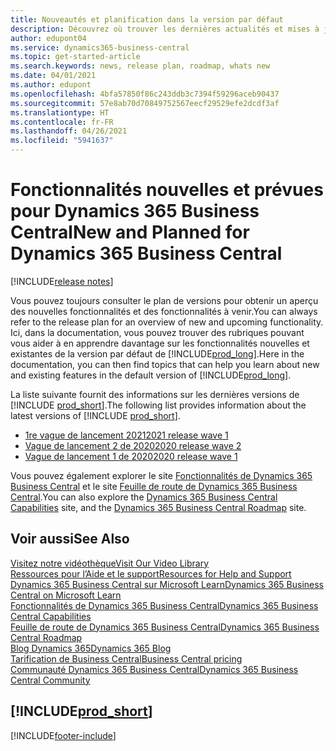 ```yaml
---
title: Nouveautés et planification dans la version par défaut
description: Découvrez où trouver les dernières actualités et mises à jour de la version par défaut de Business Central.
author: edupont04
ms.service: dynamics365-business-central
ms.topic: get-started-article
ms.search.keywords: news, release plan, roadmap, whats new
ms.date: 04/01/2021
ms.author: edupont
ms.openlocfilehash: 4bfa57850f86c243ddb3c7394f59296aceb90437
ms.sourcegitcommit: 57e8ab70d70849752567eecf29529efe2dcdf3af
ms.translationtype: HT
ms.contentlocale: fr-FR
ms.lasthandoff: 04/26/2021
ms.locfileid: "5941637"
---
```

# <a name="new-and-planned-for-dynamics-365-business-central"></a><span data-ttu-id="d7c30-103">Fonctionnalités nouvelles et prévues pour Dynamics 365 Business Central</span><span class="sxs-lookup"><span data-stu-id="d7c30-103">New and Planned for Dynamics 365 Business Central</span></span>

[!INCLUDE[release notes](includes/release-notes.md)]

<span data-ttu-id="d7c30-104">Vous pouvez toujours consulter le plan de versions pour obtenir un aperçu des nouvelles fonctionnalités et des fonctionnalités à venir.</span><span class="sxs-lookup"><span data-stu-id="d7c30-104">You can always refer to the release plan for an overview of new and upcoming functionality.</span></span> <span data-ttu-id="d7c30-105">Ici, dans la documentation, vous pouvez trouver des rubriques pouvant vous aider à en apprendre davantage sur les fonctionnalités nouvelles et existantes de la version par défaut de [!INCLUDE[prod_long](includes/prod_long.md)].</span><span class="sxs-lookup"><span data-stu-id="d7c30-105">Here in the documentation, you can then find topics that can help you learn about new and existing features in the default version of [!INCLUDE[prod_long](includes/prod_long.md)].</span></span>  

<span data-ttu-id="d7c30-106">La liste suivante fournit des informations sur les dernières versions de [!INCLUDE [prod_short](includes/prod_short.md)].</span><span class="sxs-lookup"><span data-stu-id="d7c30-106">The following list provides information about the latest versions of [!INCLUDE [prod_short](includes/prod_short.md)].</span></span>  

* [<span data-ttu-id="d7c30-107">1re vague de lancement 2021</span><span class="sxs-lookup"><span data-stu-id="d7c30-107">2021 release wave 1</span></span>](/dynamics365-release-plan/2021wave1/smb/dynamics365-business-central/planned-features)  
* [<span data-ttu-id="d7c30-108">Vague de lancement 2 de 2020</span><span class="sxs-lookup"><span data-stu-id="d7c30-108">2020 release wave 2</span></span>](/dynamics365-release-plan/2020wave2/smb/dynamics365-business-central/planned-features)  
* [<span data-ttu-id="d7c30-109">Vague de lancement 1 de 2020</span><span class="sxs-lookup"><span data-stu-id="d7c30-109">2020 release wave 1</span></span>](/dynamics365-release-plan/2020wave1/dynamics365-business-central/planned-features)  

<span data-ttu-id="d7c30-110">Vous pouvez également explorer le site [Fonctionnalités de Dynamics 365 Business Central](https://dynamics.microsoft.com/business-central/capabilities/) et le site [Feuille de route de Dynamics 365 Business Central](https://dynamics.microsoft.com/roadmap/business-central/).</span><span class="sxs-lookup"><span data-stu-id="d7c30-110">You can also explore the [Dynamics 365 Business Central Capabilities](https://dynamics.microsoft.com/business-central/capabilities/) site, and the [Dynamics 365 Business Central Roadmap](https://dynamics.microsoft.com/roadmap/business-central/) site.</span></span>  

<!--comment out for 3 days[![RSS Subscription](/dynamics365-release-plan/media/feed-icon.png "RSS Subscription")](https://go.microsoft.com/fwlink/?linkid=2161350) Updates to Dynamics 365 Business Central documentation-->

## <a name="see-also"></a><span data-ttu-id="d7c30-111">Voir aussi</span><span class="sxs-lookup"><span data-stu-id="d7c30-111">See Also</span></span>

[<span data-ttu-id="d7c30-112">Visitez notre vidéothèque</span><span class="sxs-lookup"><span data-stu-id="d7c30-112">Visit Our Video Library</span></span>](across-videos.md)  
[<span data-ttu-id="d7c30-113">Ressources pour l’Aide et le support</span><span class="sxs-lookup"><span data-stu-id="d7c30-113">Resources for Help and Support</span></span>](product-help-and-support.md)  
[<span data-ttu-id="d7c30-114">Dynamics 365 Business Central sur Microsoft Learn</span><span class="sxs-lookup"><span data-stu-id="d7c30-114">Dynamics 365 Business Central on Microsoft Learn</span></span>](/learn/dynamics365/business-central?WT.mc_id=dyn365bc_landingpage-docs)  
[<span data-ttu-id="d7c30-115">Fonctionnalités de Dynamics 365 Business Central</span><span class="sxs-lookup"><span data-stu-id="d7c30-115">Dynamics 365 Business Central Capabilities</span></span>](https://dynamics.microsoft.com/business-central/capabilities/)  
[<span data-ttu-id="d7c30-116">Feuille de route de Dynamics 365 Business Central</span><span class="sxs-lookup"><span data-stu-id="d7c30-116">Dynamics 365 Business Central Roadmap</span></span>](https://dynamics.microsoft.com/roadmap/business-central/)  
[<span data-ttu-id="d7c30-117">Blog Dynamics 365</span><span class="sxs-lookup"><span data-stu-id="d7c30-117">Dynamics 365 Blog</span></span>](https://cloudblogs.microsoft.com/dynamics365/it/product/business-central/)  
[<span data-ttu-id="d7c30-118">Tarification de Business Central</span><span class="sxs-lookup"><span data-stu-id="d7c30-118">Business Central pricing</span></span>](https://dynamics.microsoft.com/business-central/overview/#pricing)  
[<span data-ttu-id="d7c30-119">Communauté Dynamics 365 Business Central</span><span class="sxs-lookup"><span data-stu-id="d7c30-119">Dynamics 365 Business Central Community</span></span>](https://community.dynamics.com/business/)

## [!INCLUDE[prod_short](includes/free_trial_md.md)]

[!INCLUDE[footer-include](includes/footer-banner.md)]